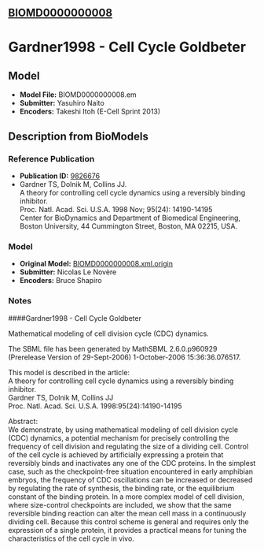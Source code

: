 [BIOMD0000000008](http://www.ebi.ac.uk/biomodels-main/BIOMD0000000008)
----------------------------------------------------------------------
Gardner1998 - Cell Cycle Goldbeter
======================================================================

Model
-----

* **Model File:** BIOMD0000000008.em
* **Submitter:** Yasuhiro Naito
* **Encoders:** Takeshi Itoh (E-Cell Sprint 2013)

Description from BioModels
--------------------------

### Reference Publication

* **Publication ID:** [9826676](http://www.ncbi.nlm.nih.gov/pubmed/9826676)
* Gardner TS, Dolnik M, Collins JJ.  
A theory for controlling cell cycle dynamics using a reversibly binding inhibitor.  
Proc. Natl. Acad. Sci. U.S.A. 1998 Nov; 95(24): 14190-14195  
Center for BioDynamics and Department of Biomedical Engineering, Boston University, 44 Cummington Street, Boston, MA 02215, USA. 

### Model

* **Original Model:** [BIOMD0000000008.xml.origin](http://www.ebi.ac.uk/biomodels/models-main/publ/BIOMD0000000008/BIOMD0000000008.xml.origin)
* **Submitter:** Nicolas Le Novère
* **Encoders:** Bruce Shapiro

### Notes

####Gardner1998 - Cell Cycle Goldbeter

Mathematical modeling of cell division cycle (CDC) dynamics.

The SBML file has been generated by MathSBML 2.6.0.p960929 (Prerelease Version of 29-Sept-2006) 1-October-2006 15:36:36.076517.

This model is described in the article:  
A theory for controlling cell cycle dynamics using a reversibly binding inhibitor.  
Gardner TS, Dolnik M, Collins JJ  
Proc. Natl. Acad. Sci. U.S.A. 1998:95(24):14190-14195

Abstract:  
We demonstrate, by using mathematical modeling of cell division cycle (CDC) dynamics, a potential mechanism for precisely controlling the frequency of cell division and regulating the size of a dividing cell. Control of the cell cycle is achieved by artificially expressing a protein that reversibly binds and inactivates any one of the CDC proteins. In the simplest case, such as the checkpoint-free situation encountered in early amphibian embryos, the frequency of CDC oscillations can be increased or decreased by regulating the rate of synthesis, the binding rate, or the equilibrium constant of the binding protein. In a more complex model of cell division, where size-control checkpoints are included, we show that the same reversible binding reaction can alter the mean cell mass in a continuously dividing cell. Because this control scheme is general and requires only the expression of a single protein, it provides a practical means for tuning the characteristics of the cell cycle in vivo.

